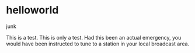 # helloworld
junk

This is a test. This is only a test. Had this been an actual emergency, you would have been instructed to tune to a station in your local broadcast area.
